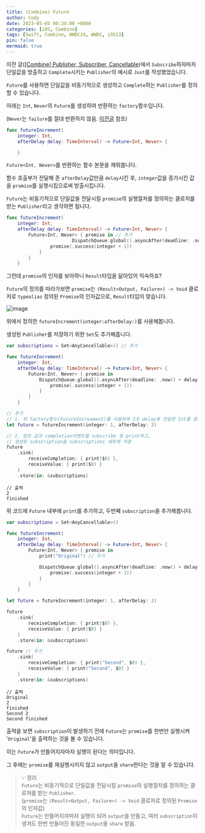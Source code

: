 ```yaml
---
title: (Combine) Future
author: Cody
date: 2023-05-05 00:34:00 +0800
categories: [iOS, Combine]
tags: [Swift, Combine, WWDC19, WWDC, iOS13]
pin: false
mermaid: true
---
```

이전 글([[Combine] Publisher, Subscriber, Cancellable](https://swiftycody.github.io/posts/Combine-Publisher-Subscriber-Cancellable/))에서 `Subscribe`하자마자 단일값을 방출하고 `Complete`시키는 `Publisher`의 예시로 `Just`를 작성했었습니다.

`Future`를 사용하면 단일값을 비동기적으로 생성하고 `Complete`하는 `Publisher`를 정의할 수 있습니다.

아래는 `Int`, `Never`의 `Future`를 생성하여 반환하는 `factory`함수입니다.

(`Never`는 `failure`를 절대 반환하지 않음. [이전글](https://swiftycody.github.io/posts/Combine-Publisher-Subscriber-Custom-Subscriber/) 참조)

```swift
func futureIncrement(
    integer: Int,
    afterDelay delay: TimeInterval) -> Future<Int, Never> {

    }
```

`Future<Int, Never>`를 반환하는 함수 본문을 채워봅니다.

함수 호출부가 전달해 준 `afterDelay`값만큼 `delay`시킨 후, `integer`값을 증가시킨 값을 `promise`를 실행시킴으로써 방출시킵니다.

`Future`는 비동기적으로 단일값을 전달시킬 `promise`의 실행절차를 정의하는 클로저를 받는 `Publisher`라고 생각하면 됩니다.

```swift
func futureIncrement(
    integer: Int,
    afterDelay delay: TimeInterval) -> Future<Int, Never> {
        Future<Int, Never> { promise in // 추가
                        DispatchQueue.global().asyncAfter(deadline: .now() + delay) {
                promise(.success(integer + 1))
            }
        }
    }
```

그런데 `promise`의 인자를 보아하니 `Result`타입을 닮아있어 익숙하죠?

`Future`의 정의를 따라가보면 `promise`는 `(Result<Output, Failure>) -> Void` 클로저로 `typealias` 정의된 `Promise`의 인자값으로, `Result`타입이 맞습니다.

![image](https://github.com/swiftycody/swiftycody.github.io/assets/9062513/27ac923d-6ee1-4b6a-943f-c87537329aa4)

위에서 정의한 `futureIncrement(integer:afterDelay:)`를 사용해봅니다.

생성된 `Publisher`를 저장하기 위한 `Set`도 추가해줍니다.

```swift
var subscriptions = Set<AnyCancellable>() // 추가

func futureIncrement(
    integer: Int,
    afterDelay delay: TimeInterval) -> Future<Int, Never> {
        Future<Int, Never> { promise in
            DispatchQueue.global().asyncAfter(deadline: .now() + delay) {
                promise(.success(integer + 1))
            }
        }
    }

// 추가
// 1. 위 factory함수(futureIncreament)를 사용하여 3초 delay후 전달한 Int를 증가시키는 Future를 생성
let future = futureIncrement(integer: 1, afterDelay: 3)

// 2. 받은 값과 completion이벤트를 subscribe 및 print하고,
// 생성된 subscription을 subscriptions 세트에 저장
future
    .sink(
        receiveCompletion: { print($0) },
        receiveValue: { print($0) }
    )
    .store(in: &subscriptions)
```

```
// 출력
2
finished
```

위 코드에 `Future` 내부에 `print`를 추가하고, 두번째 `subscription`을 추가해봅니다.

```swift
var subscriptions = Set<AnyCancellable>()

func futureIncrement(
    integer: Int,
    afterDelay delay: TimeInterval) -> Future<Int, Never> {
        Future<Int, Never> { promise in
            print("Original") // 추가

            DispatchQueue.global().asyncAfter(deadline: .now() + delay) {
                promise(.success(integer + 1))
            }
        }
    }

let future = futureIncrement(integer: 1, afterDelay: 3)

future
    .sink(
        receiveCompletion: { print($0) },
        receiveValue: { print($0) }
    )
    .store(in: &subscriptions)

future // 추가
    .sink(
        receiveCompletion: { print("Second", $0) },
        receiveValue: { print("Second", $0) }
    )
    .store(in: &subscriptions)
```

```
// 출력
Original
2
finished
Second 2
Second finished
```

출력을 보면 `subscription`이 발생하기 전에 `Future`는 `promise`를 한번만 실행시켜 '`Original`'을 출력하는 것을 볼 수 있습니다.

이는 `Future`가 만들어지자마자 실행이 된다는 의미입니다.

그 후에는 `promise`를 재실행시키지 않고 `output`을 `share`한다는 것을 알 수 있습니다.

> 💡 정리  
> `Future`는 비동기적으로 단일값을 전달시킬 `promise`의 실행절차를 정의하는 클로저를 받는 `Publisher`.  
> (`promise`는 `(Result<Output, Failure>) -> Void` 클로저로 정의된 `Promise`의 인자값)  
> `Future`는 만들어지자마자 실행이 되어 `output`을 만들고, 여러 `subscription`이 생겨도 한번 만들어진 동일한 `output`을 `share` 받음.